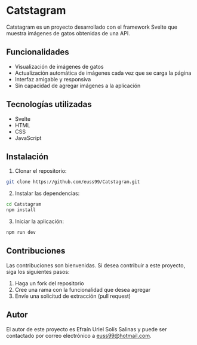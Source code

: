 # Catstagram

Catstagram es un proyecto desarrollado con el framework Svelte que muestra imágenes de gatos obtenidas de una API.

## Funcionalidades

- Visualización de imágenes de gatos
- Actualización automática de imágenes cada vez que se carga la página
- Interfaz amigable y responsiva
- Sin capacidad de agregar imágenes a la aplicación

## Tecnologías utilizadas

- Svelte
- HTML
- CSS
- JavaScript

## Instalación

1. Clonar el repositorio:

```bash
git clone https://github.com/euss99/Catstagram.git
```

2. Instalar las dependencias:

```bash
cd Catstagram
npm install
```

3. Iniciar la aplicación:

```bash
npm run dev
```
## Contribuciones

Las contribuciones son bienvenidas. Si desea contribuir a este proyecto, siga los siguientes pasos:

1. Haga un fork del repositorio
2. Cree una rama con la funcionalidad que desea agregar
3. Envíe una solicitud de extracción (pull request)

## Autor

El autor de este proyecto es Efraín Uriel Solís Salinas y puede ser contactado por correo electrónico a <euss99@hotmail.com>.
